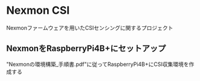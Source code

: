 # Nexmon CSI
Nexmonファームウェアを用いたCSIセンシングに関するプロジェクト

## NexmonをRaspberryPi4B+にセットアップ
"Nexmonの環境構築_手順書.pdf"に従ってRaspberryPi4B+にCSI収集環境を作成する


